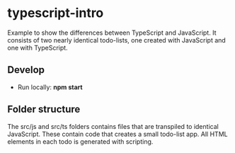 # typescript-intro

Example to show the differences between TypeScript and JavaScript. It consists of two nearly identical todo-lists, one created with JavaScript and one with TypeScript.

## Develop

- Run locally: **npm start**

## Folder structure

The src/js and src/ts folders contains files that are transpiled to identical JavaScript. These contain code that creates a small todo-list app. All HTML elements in each todo is generated with scripting.
